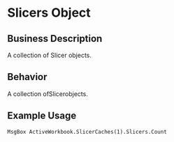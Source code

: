 # Slicers Object

## Business Description
A collection of Slicer objects.

## Behavior
A collection ofSlicerobjects.

## Example Usage
```vba
MsgBox ActiveWorkbook.SlicerCaches(1).Slicers.Count
```